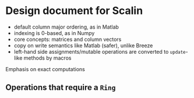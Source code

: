 Design document for Scalin
==========================

- default column major ordering, as in Matlab
- indexing is 0-based, as in Numpy
- core concepts: matrices and column vectors
- copy on write semantics like Matlab (safer), unlike Breeze
- left-hand side assignments/mutable operations are converted to `update`-like methods by macros

Emphasis on exact computations

Operations that require a `Ring`
--------------------------------
